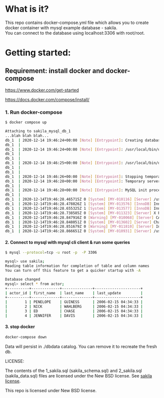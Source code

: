 # What is it?
This repo contains docker-compose.yml file which allows you to create docker container with mysql example database - sakila.<br> 
You can connect to the database using localhost:3306 with root/root.

# Getting started:

## Requirement: install docker and docker-compose
https://www.docker.com/get-started

https://docs.docker.com/compose/install/

### 1. Run docker-compose

```bash
$ docker compose up

Attaching to sakila_mysql_db_1
...blah blah blah...
db_1  | 2020-12-14 19:46:24+00:00 [Note] [Entrypoint]: Creating database sakila
db_1  | 
db_1  | 2020-12-14 19:46:24+00:00 [Note] [Entrypoint]: /usr/local/bin/docker-entrypoint.sh: running /docker-entrypoint-initdb.d/1_sakila.sql
db_1  | 
db_1  | 
db_1  | 2020-12-14 19:46:25+00:00 [Note] [Entrypoint]: /usr/local/bin/docker-entrypoint.sh: running /docker-entrypoint-initdb.d/2_sakila.sql
db_1  | 
db_1  | 
db_1  | 2020-12-14 19:46:26+00:00 [Note] [Entrypoint]: Stopping temporary server
db_1  | 2020-12-14 19:46:28+00:00 [Note] [Entrypoint]: Temporary server stopped
db_1  | 
db_1  | 2020-12-14 19:46:28+00:00 [Note] [Entrypoint]: MySQL init process done. Ready for start up.
db_1  | 
db_1  | 2020-12-14T19:46:28.465715Z 0 [System] [MY-010116] [Server] /usr/sbin/mysqld (mysqld 8.0.22) starting as process 1
db_1  | 2020-12-14T19:46:28.478826Z 1 [System] [MY-013576] [InnoDB] InnoDB initialization has started.
db_1  | 2020-12-14T19:46:28.655325Z 1 [System] [MY-013577] [InnoDB] InnoDB initialization has ended.
db_1  | 2020-12-14T19:46:28.738585Z 0 [System] [MY-011323] [Server] X Plugin ready for connections. Bind-address: '::' port: 33060, socket: /var/run/mysqld/mysqlx.sock
db_1  | 2020-12-14T19:46:28.847916Z 0 [Warning] [MY-010068] [Server] CA certificate ca.pem is self signed.
db_1  | 2020-12-14T19:46:28.848051Z 0 [System] [MY-013602] [Server] Channel mysql_main configured to support TLS. Encrypted connections are now supported for this channel.
db_1  | 2020-12-14T19:46:28.851679Z 0 [Warning] [MY-011810] [Server] Insecure configuration for --pid-file: Location '/var/run/mysqld' in the path is accessible to all OS users. Consider choosing a different directory.
db_1  | 2020-12-14T19:46:28.866651Z 0 [System] [MY-010931] [Server] /usr/sbin/mysqld: ready for connections. Version: '8.0.22'  socket: '/var/run/mysqld/mysqld.sock'  port: 3306  MySQL Community Server - GPL.
```

#### 2. Connect to mysql with mysql cli client & run some queries

```bash
$ mysql --protocol=tcp -u root -p  -P 3306 

mysql> use sakila;
Reading table information for completion of table and column names
You can turn off this feature to get a quicker startup with -A

Database changed
mysql> select * from actor;
+----------+-------------+--------------+---------------------+
| actor_id | first_name  | last_name    | last_update         |
+----------+-------------+--------------+---------------------+
|        1 | PENELOPE    | GUINESS      | 2006-02-15 04:34:33 |
|        2 | NICK        | WAHLBERG     | 2006-02-15 04:34:33 |
|        3 | ED          | CHASE        | 2006-02-15 04:34:33 |
|        4 | JENNIFER    | DAVIS        | 2006-02-15 04:34:33 |
```

#### 3. stop docker 
```bash
docker-compose down
```

Data will persist in ./dbdata catalog. You can remove it to recreate the fresh db.



LICENSE:

The contents of the 1_sakila.sql (sakila_schema.sql) and 2_sakila.sql (sakila_data.sql) files are licensed under the New BSD license.
See [sakila license](Sakila_license.md).

This repo is licensed under New BSD license. 